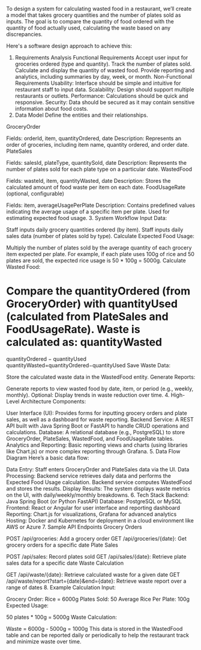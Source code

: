 
To design a system for calculating wasted food in a restaurant, we’ll create a model that takes grocery quantities and the number of plates sold as inputs. The goal is to compare the quantity of food ordered with the quantity of food actually used, calculating the waste based on any discrepancies.

Here's a software design approach to achieve this:

1. Requirements Analysis
Functional Requirements
Accept user input for groceries ordered (type and quantity).
Track the number of plates sold.
Calculate and display the quantity of wasted food.
Provide reporting and analytics, including summaries by day, week, or month.
Non-Functional Requirements
Usability: Interface should be simple and intuitive for restaurant staff to input data.
Scalability: Design should support multiple restaurants or outlets.
Performance: Calculations should be quick and responsive.
Security: Data should be secured as it may contain sensitive information about food costs.
2. Data Model
Define the entities and their relationships.

GroceryOrder

Fields: orderId, item, quantityOrdered, date
Description: Represents an order of groceries, including item name, quantity ordered, and order date.
PlateSales

Fields: salesId, plateType, quantitySold, date
Description: Represents the number of plates sold for each plate type on a particular date.
WastedFood

Fields: wasteId, item, quantityWasted, date
Description: Stores the calculated amount of food waste per item on each date.
FoodUsageRate (optional, configurable)

Fields: item, averageUsagePerPlate
Description: Contains predefined values indicating the average usage of a specific item per plate. Used for estimating expected food usage.
3. System Workflow
Input Data:

Staff inputs daily grocery quantities ordered (by item).
Staff inputs daily sales data (number of plates sold by type).
Calculate Expected Food Usage:

Multiply the number of plates sold by the average quantity of each grocery item expected per plate.
For example, if each plate uses 100g of rice and 50 plates are sold, the expected rice usage is 50 * 100g = 5000g.
Calculate Wasted Food:

Compare the quantityOrdered (from GroceryOrder) with quantityUsed (calculated from PlateSales and FoodUsageRate).
Waste is calculated as:
quantityWasted
=
quantityOrdered
−
quantityUsed
quantityWasted=quantityOrdered−quantityUsed
Save Waste Data:

Store the calculated waste data in the WastedFood entity.
Generate Reports:

Generate reports to view wasted food by date, item, or period (e.g., weekly, monthly).
Optional: Display trends in waste reduction over time.
4. High-Level Architecture
Components:

User Interface (UI): Provides forms for inputting grocery orders and plate sales, as well as a dashboard for waste reporting.
Backend Service: A REST API built with Java Spring Boot or FastAPI to handle CRUD operations and calculations.
Database: A relational database (e.g., PostgreSQL) to store GroceryOrder, PlateSales, WastedFood, and FoodUsageRate tables.
Analytics and Reporting: Basic reporting views and charts (using libraries like Chart.js) or more complex reporting through Grafana.
5. Data Flow Diagram
Here’s a basic data flow:

Data Entry: Staff enters GroceryOrder and PlateSales data via the UI.
Data Processing:
Backend service retrieves daily data and performs the Expected Food Usage calculation.
Backend service computes WastedFood and stores the results.
Display Results: The system displays waste metrics on the UI, with daily/weekly/monthly breakdowns.
6. Tech Stack
Backend: Java Spring Boot (or Python FastAPI)
Database: PostgreSQL or MySQL
Frontend: React or Angular for user interface and reporting dashboard
Reporting: Chart.js for visualizations, Grafana for advanced analytics
Hosting: Docker and Kubernetes for deployment in a cloud environment like AWS or Azure
7. Sample API Endpoints
Grocery Orders

POST /api/groceries: Add a grocery order
GET /api/groceries/{date}: Get grocery orders for a specific date
Plate Sales

POST /api/sales: Record plates sold
GET /api/sales/{date}: Retrieve plate sales data for a specific date
Waste Calculation

GET /api/waste/{date}: Retrieve calculated waste for a given date
GET /api/waste/report?start={date}&end={date}: Retrieve waste report over a range of dates
8. Example Calculation
Input:

Grocery Order: Rice = 6000g
Plates Sold: 50
Average Rice Per Plate: 100g
Expected Usage:

50 plates * 100g = 5000g
Waste Calculation:

Waste = 6000g - 5000g = 1000g
This data is stored in the WastedFood table and can be reported daily or periodically to help the restaurant track and minimize waste over time.
